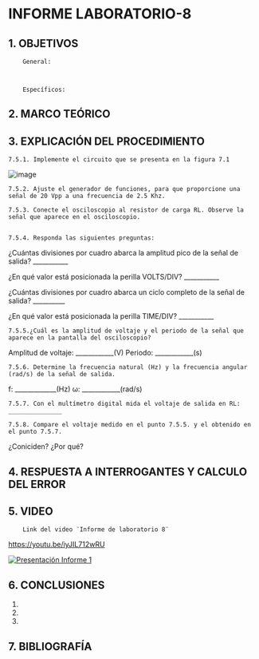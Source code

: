 # INFORME LABORATORIO-8

## 1. OBJETIVOS
 
        General: 



        Específicos: 
 

        

## 2. MARCO TEÓRICO


## 3. EXPLICACIÓN DEL PROCEDIMIENTO

    7.5.1. Implemente el circuito que se presenta en la figura 7.1
    
![image](https://user-images.githubusercontent.com/93396250/153700710-8c093aec-fc50-4ad6-ad85-ae466c12c710.png)

    
    7.5.2. Ajuste el generador de funciones, para que proporcione una señal de 20 Vpp a una frecuencia de 2.5 Khz.
    
    7.5.3. Conecte el osciloscopio al resistor de carga RL. Observe la señal que aparece en el osciloscopio.
    
    
    7.5.4. Responda las siguientes preguntas:
    
  ¿Cuántas divisiones por cuadro abarca la amplitud pico de la señal de salida? ___________

  ¿En qué valor está posicionada la perilla VOLTS/DIV? ___________

  ¿Cuántas divisiones por cuadro abarca un ciclo completo de la señal de salida? __________
  
  ¿En qué valor está posicionada la perilla TIME/DIV? ___________

    7.5.5.¿Cuál es la amplitud de voltaje y el periodo de la señal que aparece en la pantalla del osciloscopio?

  Amplitud de voltaje: ____________(V)
  Periodo: ____________(s)

    7.5.6. Determine la frecuencia natural (Hz) y la frecuencia angular (rad/s) de la señal de salida.
     
  f: _____________(Hz)
  ω: ____________(rad/s)
    
    7.5.7. Con el multímetro digital mida el voltaje de salida en RL: _______________
    
    7.5.8. Compare el voltaje medido en el punto 7.5.5. y el obtenido en el punto 7.5.7. 
  ¿Coniciden?
  ¿Por qué?  

## 4. RESPUESTA A INTERROGANTES Y CALCULO DEL ERROR


## 5. VIDEO

        Link del video ¨Informe de laboratorio 8¨ 
 
 https://youtu.be/iyJIL712wRU
 
[![Presentación Informe 1](https://img.youtube.com/vi/iyJIL712wRU/0.jpg)](https://www.youtube.com/watch?v=iyJIL712wRU)

## 6. CONCLUSIONES

   1. 
        
   2.
        
   3. 
        


## 7. BIBLIOGRAFÍA


